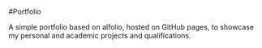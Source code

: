 #Portfolio

A simple portfolio based on alfolio, hosted on GitHub pages, to showcase my personal and academic projects and qualifications.
